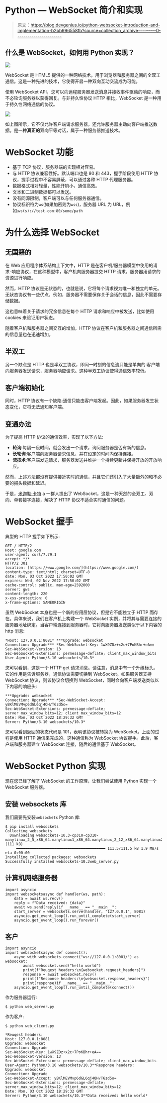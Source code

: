 # Python — WebSocket 简介和实现

> 原文：<https://blog.devgenius.io/python-websocket-introduction-and-implementation-b2bb996558fb?source=collection_archive---------0----------------------->

## 什么是 WebSocket，如何用 Python 实现？

![](img/40cea0fd08d48abc264e3e4de8d3c147.png)

WebSocket 是 HTML5 提供的一种网络技术，用于浏览器和服务器之间的全双工通信。这是一种先进的技术，它使得开启一种双向互动交流成为可能。

使用 WebSocket API，您可以向远程服务器发送消息并接收事件驱动的响应，而不必轮询服务器以获得回复。与非持久性协议 HTTP 相比，WebSocket 是一种用于持久性网络通信的协议。

![](img/44b6c8d875070b94258cf3a1cace6e5c.png)

如上图所示，它不仅允许客户端请求服务器，还允许服务器主动向客户端推送数据。是一种**真正的**双向平等对话，属于一种服务器推送技术。

# WebSocket 功能

*   基于 TCP 协议，服务器端的实现相对容易。
*   与 HTTP 协议兼容性好。默认端口也是 80 和 443，握手阶段使用 HTTP 协议，握手过程中不容易屏蔽，可以通过各种 HTTP 代理服务器。
*   数据格式相对轻量，性能开销小，通信高效。
*   文本和二进制数据都可以发送。
*   没有同源限制，客户端可以与任何服务器通信。
*   协议标识符为`ws`(如果加密则为`wss`)，服务器 URL 为 URL，例如:`ws(s)://test.com:80/some/path`

# 为什么选择 WebSocket

## 无国籍的

在 Web 应用程序体系结构上下文中，HTTP 是在客户机/服务器模型中使用的请求-响应协议，在这种模型中，客户机向服务器提交 HTTP 请求，服务器用请求的资源进行响应。

然而，HTTP 协议是无状态的，也就是说，它将每个请求视为唯一和独立的单元。无状态协议有一些优点，例如，服务器不需要保存关于会话的信息，因此不需要存储数据。

这也意味着关于请求的冗余信息在每个 HTTP 请求和响应中被发送，比如使用 cookies 来验证用户状态。

随着客户机和服务器之间交互的增加，HTTP 协议在客户机和服务器之间通信所需的信息量也在迅速增加。

## 半双工

另一个缺点是 HTTP 也是半双工协议，即同一时刻的信息流只能是单向的:客户端向服务器发送请求，服务器响应请求。这种半双工协议使得通信效率较低。

## 客户端初始化

同时，HTTP 协议有一个缺陷:通信只能由客户端发起。因此，如果服务器发生状态变化，它将无法通知客户端。

## 变通办法

为了提高 HTTP 协议的通信效率，实现了以下方法:

*   **轮询**:每隔一段时间，就会发出一个请求，询问服务器是否有新的信息。
*   **长轮询**:客户端向服务器请求信息，并在设定的时间内保持连接。
*   **流技术**:客户端发送请求，服务器发送并维护一个持续更新并保持开放的开放响应。

然而，上述方法都没有提供接近实时的通信，并且它们还引入了大量额外的和不必要的报头数据和延迟。

于是，[米迦勒·卡特](https://en.wikipedia.org/wiki/Michael_Carter_(entrepreneur)) a 一群人提出了 WebSocket，这是一种天然的全双工、双向、单套接字连接，解决了 HTTP 协议不适合实时通信的问题。

# WebSocket 握手

典型的 HTTP 握手如下所示:

```
GET / HTTP/2
Host: google.com
user-agent: curl/7.79.1
accept: */*
HTTP/2 301
location: [https://www.google.com/](https://www.google.com/)
content-type: text/html; charset=UTF-8
date: Mon, 03 Oct 2022 17:50:02 GMT
expires: Wed, 02 Nov 2022 17:50:02 GMT
cache-control: public, max-age=2592000
server: gws
content-length: 220
x-xss-protection: 0
x-frame-options: SAMEORIGIN
```

虽然 WebSocket 本身也是一个新的应用层协议，但是它不能独立于 HTTP 而存在。具体来说，我们在客户机上构建一个 WebSocket 实例，并将其与需要连接的服务器地址绑定。当客户端连接到服务器时，它将向服务器发送类似于以下内容的 http 消息:

```
*Host: 127.0.0.1:8081* ***Upgrade: websocket
Connection: Upgrade*** *Sec-WebSocket-Key: 1wX9ZDz+x2c+7PoKBhr+eA==
Sec-WebSocket-Version: 13
Sec-WebSocket-Extensions: permessage-deflate; client_max_window_bits
User-Agent: Python/3.10 websockets/10.3*
```

您可以看到，这是一个 HTTP get 请求消息。请注意，消息中有一个升级标头。它的作用是告诉服务器，通信协议需要切换到 WebSocket。如果服务器支持 WebSocket 协议，则该协议会切换到 WebSocket，同时会向客户端发送类似以下内容的响应头:

```
***Upgrade: websocket
Connection: Upgrade*** *Sec-WebSocket-Accept: yBKlMEVMvp6dGL6qj4OH/T6zd5o=
Sec-WebSocket-Extensions: permessage-deflate; server_max_window_bits=12; client_max_window_bits=12
Date: Mon, 03 Oct 2022 18:29:32 GMT
Server: Python/3.10 websockets/10.3*
```

您可以看到返回的状态代码是 101，表明该协议被转换为 WebSocket。上面的过程是使用 HTTP 通信来完成的，这种通信称为 WebSocket 协议握手。此后，客户端和服务器建立 WebSocket 连接，随后的通信基于 WebSocket。

# WebSocket Python 实现

现在您已经了解了 WebSocket 的工作原理，让我们尝试使用 Python 实现一个 WebSocket 服务器。

## 安装 websockets 库

我们需要先安装`websockets` Python 库:

```
$ pip install websockets
Collecting websockets
  Downloading websockets-10.3-cp310-cp310-manylinux_2_5_x86_64.manylinux1_x86_64.manylinux_2_12_x86_64.manylinux2010_x86_64.whl (111 kB)
     ━━━━━━━━━━━━━━━━━━━━━━━━━━━━━━━━━━━━━━━━ 111.5/111.5 kB 1.9 MB/s eta 0:00:00
Installing collected packages: websockets
Successfully installed websockets-10.3web_server.py
```

## 计算机网络服务器

```
import asyncio
import websocketsasync def handler(ws, path):
    data = await ws.recv()
    reply = f"Data received: {data}"
    await ws.send(reply)if __name__ == "__main__":
    start_server = websockets.serve(handler, "127.0.0.1", 8081)
    asyncio.get_event_loop().run_until_complete(start_server)
    asyncio.get_event_loop().run_forever()
```

## 客户

```
import asyncio
import websocketsasync def connect():
    async with websockets.connect("ws://127.0.0.1:8081/") as websocket:
        await websocket.send("hello world")
        print(f"Reuqest headers:\n{websocket.request_headers}")
        response = await websocket.recv()
        print(f"Response headers:\n{websocket.response_headers}")
        print(response)if __name__ == "__main__":
    asyncio.get_event_loop().run_until_complete(connect())
```

作为服务器运行:

```
$ python web_server.py 
```

作为客户:

```
$ python web_client.py 

*Reuqest headers:
Host: 127.0.0.1:8081
Upgrade: websocket
Connection: Upgrade
Sec-WebSocket-Key: 1wX9ZDz+x2c+7PoKBhr+eA==
Sec-WebSocket-Version: 13
Sec-WebSocket-Extensions: permessage-deflate; client_max_window_bits
User-Agent: Python/3.10 websockets/10.3**Response headers:
Upgrade: websocket
Connection: Upgrade
Sec-WebSocket-Accept: yBKlMEVMvp6dGL6qj4OH/T6zd5o=
Sec-WebSocket-Extensions: permessage-deflate; server_max_window_bits=12; client_max_window_bits=12
Date: Mon, 03 Oct 2022 18:29:32 GMT
Server: Python/3.10 websockets/10.3**Data received: hello world*
```